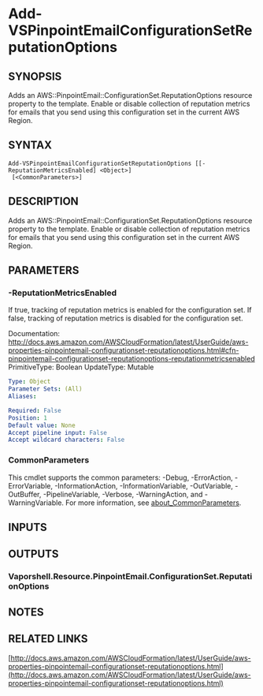 # Add-VSPinpointEmailConfigurationSetReputationOptions

## SYNOPSIS
Adds an AWS::PinpointEmail::ConfigurationSet.ReputationOptions resource property to the template.
Enable or disable collection of reputation metrics for emails that you send using this configuration set in the current AWS Region.

## SYNTAX

```
Add-VSPinpointEmailConfigurationSetReputationOptions [[-ReputationMetricsEnabled] <Object>]
 [<CommonParameters>]
```

## DESCRIPTION
Adds an AWS::PinpointEmail::ConfigurationSet.ReputationOptions resource property to the template.
Enable or disable collection of reputation metrics for emails that you send using this configuration set in the current AWS Region.

## PARAMETERS

### -ReputationMetricsEnabled
If true, tracking of reputation metrics is enabled for the configuration set.
If false, tracking of reputation metrics is disabled for the configuration set.

Documentation: http://docs.aws.amazon.com/AWSCloudFormation/latest/UserGuide/aws-properties-pinpointemail-configurationset-reputationoptions.html#cfn-pinpointemail-configurationset-reputationoptions-reputationmetricsenabled
PrimitiveType: Boolean
UpdateType: Mutable

```yaml
Type: Object
Parameter Sets: (All)
Aliases:

Required: False
Position: 1
Default value: None
Accept pipeline input: False
Accept wildcard characters: False
```

### CommonParameters
This cmdlet supports the common parameters: -Debug, -ErrorAction, -ErrorVariable, -InformationAction, -InformationVariable, -OutVariable, -OutBuffer, -PipelineVariable, -Verbose, -WarningAction, and -WarningVariable. For more information, see [about_CommonParameters](http://go.microsoft.com/fwlink/?LinkID=113216).

## INPUTS

## OUTPUTS

### Vaporshell.Resource.PinpointEmail.ConfigurationSet.ReputationOptions
## NOTES

## RELATED LINKS

[http://docs.aws.amazon.com/AWSCloudFormation/latest/UserGuide/aws-properties-pinpointemail-configurationset-reputationoptions.html](http://docs.aws.amazon.com/AWSCloudFormation/latest/UserGuide/aws-properties-pinpointemail-configurationset-reputationoptions.html)

